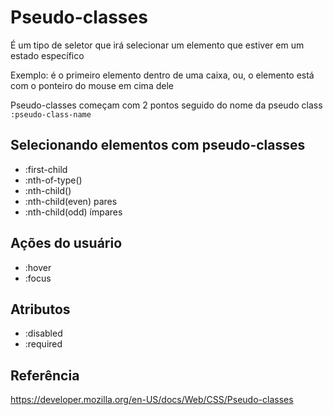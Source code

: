 # Pseudo-classes

É um tipo de seletor que irá selecionar um elemento que estiver em um estado específico

Exemplo: é o primeiro elemento dentro de uma caixa, ou, o elemento está com o ponteiro do mouse em cima dele

Pseudo-classes começam com 2 pontos seguido do nome da pseudo class `:pseudo-class-name`

## Selecionando elementos com pseudo-classes

* :first-child
* :nth-of-type()
* :nth-child()
* :nth-child(even) pares
* :nth-child(odd) ímpares

## Ações do usuário

* :hover
* :focus

## Atributos

* :disabled
* :required

## Referência

https://developer.mozilla.org/en-US/docs/Web/CSS/Pseudo-classes